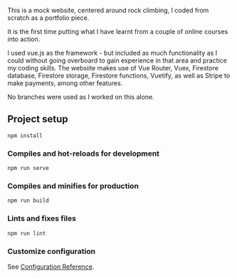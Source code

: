 This is a mock website, centered around rock climbing, I coded from scratch as a portfolio piece. 

It is the first time putting what I have learnt from a couple of online courses into action.

I used vue.js as the framework - but included as much functionality as I could without going overboard to gain experience in that area and practice my coding skills. The websiite makes use of Vue Router, Vuex, Firestore database, Firestore storage, Firestore functions, Vuetify, as well as Stripe to make payments, among other features.

No branches were used as I worked on this alone.


## Project setup
```
npm install
```

### Compiles and hot-reloads for development
```
npm run serve
```

### Compiles and minifies for production
```
npm run build
```

### Lints and fixes files
```
npm run lint
```

### Customize configuration
See [Configuration Reference](https://cli.vuejs.org/config/).
